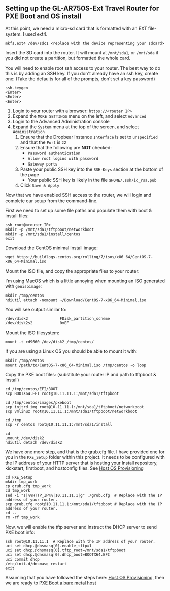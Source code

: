 ## Setting up the GL-AR750S-Ext Travel Router for PXE Boot and OS install

At this point, we need a micro-sd card that is formatted with an EXT file-system.  I used ext4.

    mkfs.ext4 /dev/sdc1 <replace with the device representing your sdcard>

Insert the SD card into the router.  It will mount at `/mnt/sda1`, or `/mnt/sda` if you did not create a partition, but formatted the whole card.

You will need to enable root ssh access to your router.  The best way to do this is by adding an SSH key.  If you don't already have an ssh key, create one: (Take the defaults for all of the prompts, don't set a key password)

    ssh-keygen
    <Enter>
    <Enter>
    <Enter>

1. Login to your router with a browser: `https://<router IP>`
2. Expand the `MORE SETTINGS` menu on the left, and select `Advanced`
3. Login to the Advanced Administration console
4. Expand the `System` menu at the top of the screen, and select `Administration`
   1. Ensure that the Dropbear Instance `Interface` is set to `unspecified` and that the `Port` is `22`
   2. Ensure that the following are __NOT__ checked:
      * `Password authentication`
      * `Allow root logins with password`
      * `Gateway ports`
   3. Paste your public SSH key into the `SSH-Keys` section at the bottom of the page
      * Your public SSH key is likely in the file `$HOME/.ssh/id_rsa.pub`
   4. Click `Save & Apply`

Now that we have enabled SSH access to the router, we will login and complete our setup from the command-line.

First we need to set up some file paths and populate them with boot & install files:

    ssh root@<router IP>
    mkdir -p /mnt/sda1/tftpboot/networkboot
    mkdir -p /mnt/sda1/install/centos
    exit

Download the CentOS minimal install image:

    wget https://buildlogs.centos.org/rolling/7/isos/x86_64/CentOS-7-x86_64-Minimal.iso

Mount the ISO file, and copy the appropriate files to your router:

I'm using MacOS which is a little annoying when mounting an ISO generated with `genisoimage`:

    mkdir /tmp/centos
    hdiutil attach -nomount ~/Download/CentOS-7-x86_64-Minimal.iso

You will see output similar to:

    /dev/disk2          	FDisk_partition_scheme
    /dev/disk2s2        	0xEF                        

Mount the ISO filesystem:

    mount -t cd9660 /dev/disk2 /tmp/centos/

If you are using a Linux OS you should be able to mount it with:

    mkdir /tmp/centos
    mount /path/to/CentOS-7-x86_64-Minimal.iso /tmp/centos -o loop

Copy the PXE boot files: (substitute your router IP and path to tftpboot & install)

    cd /tmp/centos/EFI/BOOT
    scp BOOTX64.EFI root@10.11.11.1:/mnt/sda1/tftpboot

    cd /tmp/centos/images/pxeboot
    scp initrd.img root@10.11.11.1:/mnt/sda1/tftpboot/networkboot
    scp vmlinuz root@10.11.11.1:/mnt/sda1/tftpboot/networkboot

    cd /tmp
    scp -r centos root@10.11.11.1:/mnt/sda1/install

    cd
    umount /dev/disk2
    hdiutil detach /dev/disk2

We have one more step, and that is the grub.cfg file.  I have provided one for you in the `PXE_Setup` folder within this project.  It needs to be configured with the IP address of your HTTP server that is hosting your Install repository, kickstart, firstboot, and hostconfig files.  See [Host OS Provisioning](Setup_Env.md)

    cd PXE_Setup
    mkdir tmp_work
    cp grub.cfg tmp_work
    cd tmp_work
    sed -i "s|%%HTTP_IP%%|10.11.11.1|g" ./grub.cfg  # Replace with the IP address of your router.
    scp grub.cfg root@10.11.11.1:/mnt/sda1/tftpboot # Replace with the IP address of your router.
    cd ..
    rm -rf tmp_work

Now, we will enable the tftp server and instruct the DHCP server to send PXE boot info:

    ssh root@10.11.11.1  # Replace with the IP address of your router.
    uci set dhcp.@dnsmasq[0].enable_tftp=1
    uci set dhcp.@dnsmasq[0].tftp_root=/mnt/sda1/tftpboot
    uci set dhcp.@dnsmasq[0].dhcp_boot=BOOTX64.EFI
    uci commit dhcp
    /etc/init.d/dnsmasq restart
    exit

Assuming that you have followed the steps here: [Host OS Provisioning](Setup_Env.md), then we are ready to [PXE Boot a bare metal host](Install_Bare_Metal.md)
